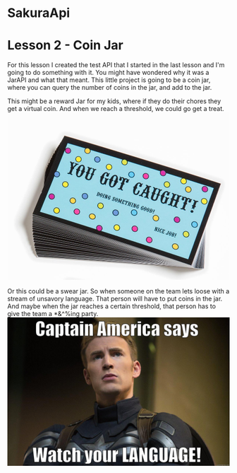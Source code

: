 # SakuraApi
# Lesson 2 - Coin Jar

For this lesson I created the test API that I started in the last lesson and I'm 
going to do something with it.  You might have wondered why it was a JarAPI and what that meant.   This little project is going to be a coin jar, where you can query the number of coins in the jar, and add to the jar.  

This might be a reward Jar for my kids, where if they do their chores they get a virtual coin.
And when we reach a threshold, we could go get a treat.
![](.Tutorial-2_images/de67fc37.png)  

Or this could be a swear jar.  So when someone on the team lets loose with a stream of unsavory language.  That person will have to put coins in the jar.  
And maybe when the jar reaches a certain threshold, that person has to give the team a *&^%ing party.  
![](.Tutorial-2_images/1a93b606.png) 